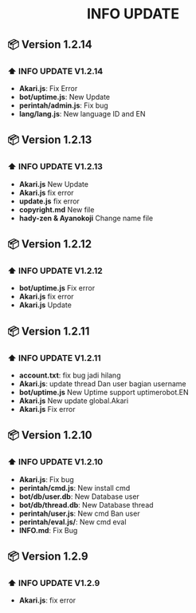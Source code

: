 <h1 align="center">INFO UPDATE</h1>


## 📦 Version 1.2.14
### ⬆️ INFO UPDATE V1.2.14
- **Akari.js**: Fix Error
- **bot/uptime.js**: New Update
- **perintah/admin.js**: Fix bug
- **lang/lang.js**: New language ID and EN

## 📦 Version 1.2.13
### ⬆️ INFO UPDATE V1.2.13
- **Akari.js** New Update
- **Akari.js** fix error
- **update.js** fix error
- **copyright.md** New file
- **hady-zen & Ayanokoji** Change name file


## 📦 Version 1.2.12
### ⬆️ INFO UPDATE V1.2.12
- **bot/uptime.js** Fix error
- **Akari.js** fix error
- **Akari.js** Update

## 📦 Version 1.2.11
### ⬆️ INFO UPDATE V1.2.11
- **account.txt**: fix bug jadi hilang
- **Akari.js**: update thread Dan user bagian username
- **bot/uptime.js** New Uptime support uptimerobot.EN
- **Akari.js** New update global.Akari
- **Akari.js** Fix error

## 📦 Version 1.2.10
### ⬆️ INFO UPDATE V1.2.10
- **Akari.js**: Fix bug
- **perintah/cmd.js**: New install cmd
- **bot/db/user.db**: New Database user
- **bot/db/thread.db**: New Database thread
- **perintah/user.js**: New cmd Ban user
- **perintah/eval.js/**: New cmd eval
- **INFO.md**: Fix Bug

## 📦 Version 1.2.9
### ⬆️ INFO UPDATE V1.2.9
- **Akari.js**: fix error
## 
